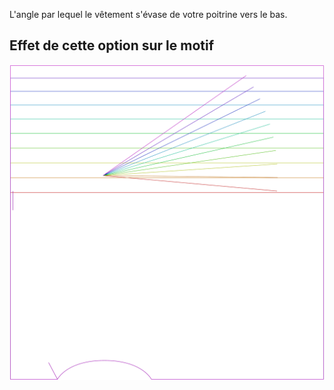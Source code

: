 
L'angle par lequel le vêtement s'évase de votre poitrine vers le bas.


## Effet de cette option sur le motif
![Cette image montre l'effet de cette option en superposant plusieurs variantes qui ont une valeur différente pour cette option](tamiko_flare_sample.svg "Effet de cette option sur le motif")